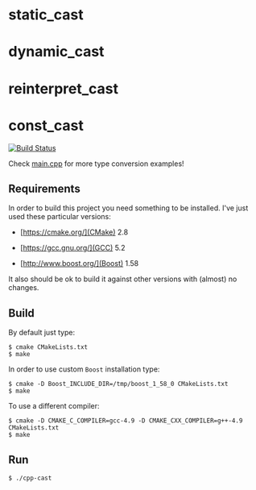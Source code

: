 # static_cast #
# dynamic_cast #
# reinterpret_cast #
# const_cast #

[![Build Status](https://travis-ci.org/xpdu/cpp-cast.svg?branch=master)](https://travis-ci.org/xpdu/cpp-cast)

Check [main.cpp](main.cpp) for more type conversion examples!


## Requirements ##

In order to build this project you need something to be installed. I've just used these particular versions:

* [https://cmake.org/](CMake) 2.8

* [https://gcc.gnu.org/](GCC) 5.2

* [http://www.boost.org/](Boost) 1.58

It also should be ok to build it against other versions with (almost) no changes.


## Build ##

By default just type:

    $ cmake CMakeLists.txt
    $ make

In order to use custom `Boost` installation type:

    $ cmake -D Boost_INCLUDE_DIR=/tmp/boost_1_58_0 CMakeLists.txt
    $ make

To use a different compiler:

    $ cmake -D CMAKE_C_COMPILER=gcc-4.9 -D CMAKE_CXX_COMPILER=g++-4.9 CMakeLists.txt
    $ make


## Run ##

    $ ./cpp-cast
